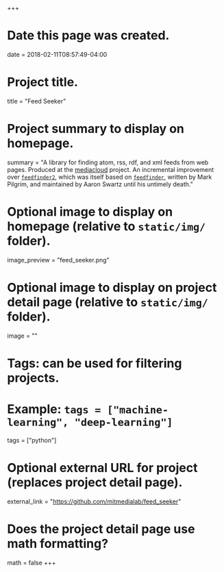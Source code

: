 +++
# Date this page was created.
date = 2018-02-11T08:57:49-04:00

# Project title.
title = "Feed Seeker"

# Project summary to display on homepage.
summary = "A library for finding atom, rss, rdf, and xml feeds from web pages. Produced at the [mediacloud](https://mediacloud.org) project. An incremental improvement over [`feedfinder2`](https://github.com/dfm/feedfinder2), which was itself based on [`feedfinder`](http://www.aaronsw.com/2002/feedfinder), written by Mark Pilgrim, and maintained by Aaron Swartz until his untimely death."

# Optional image to display on homepage (relative to `static/img/` folder).
image_preview = "feed_seeker.png"

# Optional image to display on project detail page (relative to `static/img/` folder).
image = ""

# Tags: can be used for filtering projects.
# Example: `tags = ["machine-learning", "deep-learning"]`
tags = ["python"]

# Optional external URL for project (replaces project detail page).
external_link = "https://github.com/mitmedialab/feed_seeker"

# Does the project detail page use math formatting?
math = false
+++
